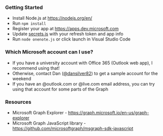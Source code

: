 ### Getting Started
* Install Node.js at https://nodejs.org/en/
* Run `npm install`
* Register your app at https://apps.dev.microsoft.com
* Update [secrets.js](secrets.js) with your refresh token and app info
* Run `node onenote.js` or click launch in Visual Studio Code


### Which Microsoft account can I use?
* If you have a university account with Office 365 (Outlook web app), I recommend using that!
* Otherwise, contact Dan ([@dansilver82](https://twitter.com/dansilver82)) to get a sample account for the weekend
* If you have an @outlook.com or @live.com email address, you can try using that account for some parts of the Graph

### Resources
* Microsoft Graph Explorer - https://graph.microsoft.io/en-us/graph-explorer
* Microsoft Graph JavaScript library - https://github.com/microsoftgraph/msgraph-sdk-javascript
